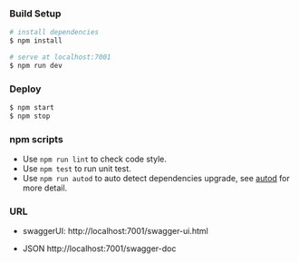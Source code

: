 ### Build Setup

```bash
# install dependencies
$ npm install

# serve at localhost:7001
$ npm run dev

```

### Deploy

```bash
$ npm start
$ npm stop
```

### npm scripts

- Use `npm run lint` to check code style.
- Use `npm test` to run unit test.
- Use `npm run autod` to auto detect dependencies upgrade, see [autod](https://www.npmjs.com/package/autod) for more detail.

### URL 

- swaggerUI: http://localhost:7001/swagger-ui.html

- JSON
http://localhost:7001/swagger-doc

